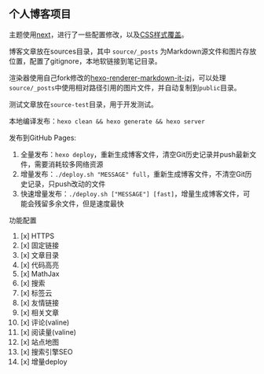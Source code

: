 ## 个人博客项目

主题使用[next](https://github.com/theme-next/hexo-theme-next)，进行了一些配置修改，以及[CSS样式覆盖](themes/next/source/css/custom.styl)。

博客文章放在sources目录，其中 `source/_posts` 为Markdown源文件和图片存放位置，配置了gitignore，本地软链接到笔记目录。

渲染器使用自己fork修改的[hexo-renderer-markdown-it-jzj](https://github.com/gxhao2020/hexo-renderer-markdown-it-jzj)，可以处理`source/_posts`中使用相对路径引用的图片文件，并自动复制到`public`目录。

测试文章放在`source-test`目录，用于开发测试。

本地编译发布：`hexo clean && hexo generate && hexo server`

发布到GitHub Pages:

1. 全量发布：`hexo deploy`，重新生成博客文件，清空Git历史记录并push最新文件，需要消耗较多网络资源
1. 增量发布：`./deploy.sh "MESSAGE" full`，重新生成博客文件，不清空Git历史记录，只push改动的文件
1. 快速增量发布：`./deploy.sh ["MESSAGE"] [fast]`，增量生成博客文件，可能会残留多余文件，但是速度最快

功能配置

1. [x] HTTPS
1. [x] 固定链接
1. [x] 文章目录
1. [x] 代码高亮
1. [x] MathJax
1. [x] 搜索
1. [x] 标签云
1. [x] 友情链接
1. [x] 相关文章
1. [x] 评论(valine)
1. [x] 阅读量(valine)
1. [x] 站点地图
1. [x] 搜索引擎SEO
1. [x] 增量deploy
